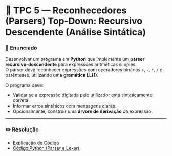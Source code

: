 # 📝 TPC 5 — Reconhecedores (Parsers) Top-Down: Recursivo Descendente (Análise Sintática)

### 📌 Enunciado

Desenvolver um programa em **Python** que implemente um **parser recursivo-descendente** para expressões aritméticas simples.  
O parser deve reconhecer expressões com operadores binários `+`, `-`, `*`, `/` e parênteses, utilizando uma **gramática LL(1)**.

O programa deve:

- Validar se a expressão digitada pelo utilizador está sintaticamente correta.  
- Informar erros sintáticos com mensagens claras.  
- Opcionalmente, construir uma **árvore de derivação** da expressão.

---
### ✏️ Resolução

- [Explicação do Código](tpc5.ipynb)
- [Código Python (Parser e Lexer)](parser_expr.py)
